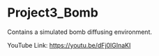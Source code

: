 # Project3_Bomb
Contains a simulated bomb diffusing environment.

YouTube Link: https://youtu.be/dFj0lGInaKI
